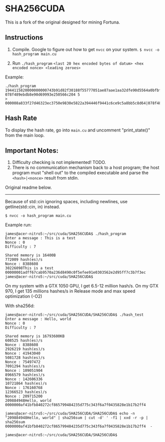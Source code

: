 # SHA256CUDA

This is a fork of the original designed for mining Fortuna.


## Instructions

1. Compile. Google to figure out how to get `nvcc` on your system.
`$ nvcc -o hash_program main.cu`

2. Run
`./hash_program` `<last 20 hex encoded bytes of datum> <hex encoded nonce> <leading zeroes>`

Example:

```
./hash_program 1944115820000000000743b91d82f30188f55777051ae87aae1aa32dfe90d5564a0bfbf73e0919fffc1a03578b88ff 078f489ebdb8e90d69993e250566c204 5
> 000008a833f27d46323ec3750e9830e5822a394446f9441c6ce9c5a8bb5c8d64|078f489ee5b93d6469993e250566c204
```

## Hash Rate
To display the hash rate, go into `main.cu` and uncomment "print_state()" from the main loop.

## Important Notes:
1. Difficulty checking is not implemented! TODO.
2. There is no communication mechanism back to a host program; the host program must "shell out" to the compiled executable and parse the `<hash>|<nonce>` result from stdin.

Original readme below.

---


Because of std::cin ignoring spaces, including newlines, use getline(std::cin, in) instead.

`$ nvcc -o hash_program main.cu`

Example run:

```
james@acer-nitro5:~/src/cuda/SHA256CUDA$ ./hash_program 
Enter a message : This is a test
Nonce : 0
Difficulty : 7

Shared memory is 16400B
772009 hash(es)/s
Nonce : 8388608
30226098This is a test
00000001adff67cab9570a236d8490c0f5efee91e0303562e2d95ff7c3b7f3ec
james@acer-nitro5:~/src/cuda/SHA256CUDA$
```

On my system with a GTX 1050 GPU, I get 6.5-12 million hash/s.
On my GTX 970, I get 135 millions hashes/s in Release mode and max speed optimization (-O2)

With sha256d:

```
james@acer-nitro5:~/src/cuda/SHA256CUDA/SHA256CUDA$ ./hash_test 
Enter a message : Hello, world
Nonce : 0
Difficulty : 7

Shared memory is 16793600KB
608525 hash(es)/s
Nonce : 8388608
2926219 hash(es)/s
Nonce : 41943040
5081728 hash(es)/s
Nonce : 75497472
7091294 hash(es)/s
Nonce : 109051904
8966579 hash(es)/s
Nonce : 142606336
10721864 hash(es)/s
Nonce : 176160768
12366523 hash(es)/s
Nonce : 209715200
209884948Hello, world
0000000af41bfb840272cf865799484235d775c343f6a7f0435828e1b17b2ff4

james@acer-nitro5:~/src/cuda/SHA256CUDA/SHA256CUDA$ echo -n "209884948Hello, world" | sha256sum | cut -d' ' -f1 | xxd -r -p | sha256sum
0000000af41bfb840272cf865799484235d775c343f6a7f0435828e1b17b2ff4  -

james@acer-nitro5:~/src/cuda/SHA256CUDA/SHA256CUDA$
```
